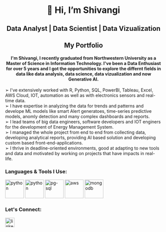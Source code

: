 <h1 align="center">👋 Hi, I’m Shivangi </h1> 
<h2 align="center"> Data Analyst | Data Scientist | Data Vizualization </h2>
<h2 align="center"> My Portfolio </h2>
<h4 align="center"> I'm Shivangi, I recently graduated from Northwestern University as a Master of Science in Information Technology. I've been a Data Enthusiast for over 5 years and I got the opportunities to explore the differnt fields in data like data analysis, data science, data vizualization and now Generative AI. </h4>
   

➢ I've extensively worked with R, Python, SQL, PowerBI, Tableau, Excel, AWS Cloud, IOT, automation as well as with electronics sensors and real-time data.<br>
➢ I have expertise in analyzing the data for trends and patterns and develope ML models like smart Alert generatoes, time-series predictive models, anomly detection and many complex dashboards and reports.<br>
➢ I lead teams of big data engineers, software developers and IOT enginers for the development of Energy Management System.<br>
➢ I managed the whole project from end to end from collecting data, developing analytical reports, providing AI based solution and developing custom based front-end-applications.<br>
➢ I thrive in deadline-oriented environments, good at adapting to new tools and data and motivated by working on projects that have impacts in real-life.<br>
 


<h3>Languages & Tools I Use:</h3>
<p>
   <img src="https://cdn.jsdelivr.net/gh/devicons/devicon/icons/python/python-original.svg" alt="python" width="60" height="60"/>
   <img src="https://cdn.jsdelivr.net/gh/devicons/devicon/icons/mysql/mysql-original-wordmark.svg" alt="python" width="60" height="60"/>
   <img src="https://cdn.jsdelivr.net/gh/devicons/devicon/icons/postgresql/postgresql-original-wordmark.svg" alt="pg-sql" width="60" height="60"/>
   <img src="https://cdn.jsdelivr.net/gh/devicons/devicon/icons/amazonwebservices/amazonwebservices-original-wordmark.svg" alt="aws" width="60" height="60"/>
   <img src="https://cdn.jsdelivr.net/gh/devicons/devicon/icons/mongodb/mongodb-original-wordmark.svg" alt="mongodb" width="60" height="60"/>
   <script src="https://code.iconify.design/iconify-icon/1.0.7/iconify-icon.min.js"></script>
</p>

<h3>Let's Connect:</h3>

<p><a href="https://www.linkedin.com/in/shivangisharma10/" target="_blank"><img align="center" src="https://cdn.jsdelivr.net/gh/devicons/devicon/icons/linkedin/linkedin-original.svg" alt="linkedin profile" height="auto" width="30"/></a>
</p>
